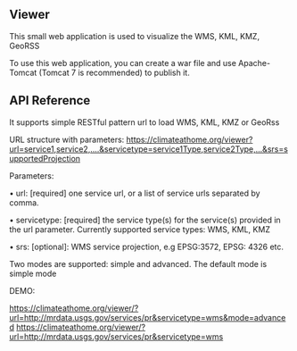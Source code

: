 ## Viewer



This small web application is used to visualize the WMS, KML, KMZ, GeoRSS

To use this web application, you can create a war file and use Apache-Tomcat (Tomcat 7 is recommended) to publish it.





## API Reference

It supports simple RESTful pattern url to load WMS, KML, KMZ or GeoRss

URL structure with parameters:
https://climateathome.org/viewer?url=service1,service2,....&servicetype=service1Type,service2Type,...&srs=supportedProjection

Parameters:

•	url: [required] one service url, or a list of service urls separated by comma. 

•	servicetype: [required]  the service type(s) for the service(s) provided in the url parameter. Currently supported service types: WMS, KML, KMZ

•	srs: [optional]: WMS service projection, e.g EPSG:3572, EPSG: 4326 etc. 

Two modes are supported: simple and advanced. The default mode is simple mode

DEMO:

https://climateathome.org/viewer/?url=http://mrdata.usgs.gov/services/pr&servicetype=wms&mode=advanced
https://climateathome.org/viewer/?url=http://mrdata.usgs.gov/services/pr&servicetype=wms

